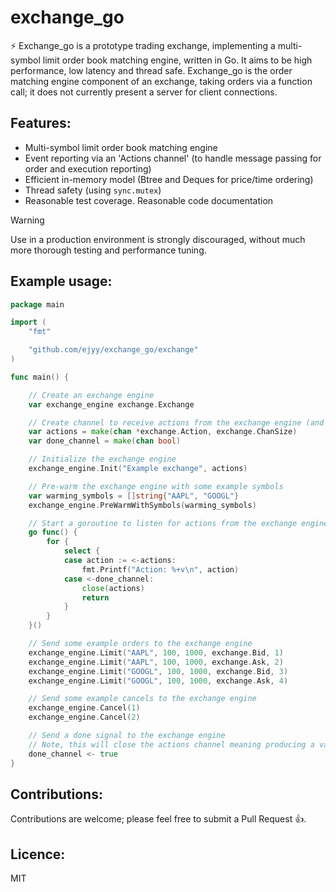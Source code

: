 # exchange_go
⚡ Exchange_go is a prototype trading exchange, implementing a multi-symbol limit order book matching engine, written in Go. It aims to be high performance, low latency and thread safe. Exchange_go is the order matching engine component of an exchange, taking orders via a function call; it does not currently present a server for client connections.

## Features:
- Multi-symbol limit order book matching engine
- Event reporting via an 'Actions channel' (to handle message passing for order and execution reporting)
- Efficient in-memory model (Btree and Deques for price/time ordering)
- Thread safety (using `sync.mutex`)
- Reasonable test coverage. Reasonable code documentation

> [!WARNING]
> Use in a production environment is strongly discouraged, without much more thorough testing and performance tuning.

## Example usage:
```go
package main

import (
	"fmt"

	"github.com/ejyy/exchange_go/exchange"
)

func main() {

	// Create an exchange engine
	var exchange_engine exchange.Exchange

	// Create channel to receive actions from the exchange engine (and a done channel)
	var actions = make(chan *exchange.Action, exchange.ChanSize)
	var done_channel = make(chan bool)

	// Initialize the exchange engine
	exchange_engine.Init("Example exchange", actions)

	// Pre-warm the exchange engine with some example symbols
	var warming_symbols = []string{"AAPL", "GOOGL"}
	exchange_engine.PreWarmWithSymbols(warming_symbols)

	// Start a goroutine to listen for actions from the exchange engine
	go func() {
		for {
			select {
			case action := <-actions:
				fmt.Printf("Action: %+v\n", action)
			case <-done_channel:
				close(actions)
				return
			}
		}
	}()

	// Send some example orders to the exchange engine
	exchange_engine.Limit("AAPL", 100, 1000, exchange.Bid, 1)
	exchange_engine.Limit("AAPL", 100, 1000, exchange.Ask, 2)
	exchange_engine.Limit("GOOGL", 100, 1000, exchange.Bid, 3)
	exchange_engine.Limit("GOOGL", 100, 1000, exchange.Ask, 4)

	// Send some example cancels to the exchange engine
	exchange_engine.Cancel(1)
	exchange_engine.Cancel(2)

	// Send a done signal to the exchange engine
	// Note, this will close the actions channel meaning producing a variable number of returned messages
	done_channel <- true
}
```

## Contributions:
Contributions are welcome; please feel free to submit a Pull Request 👍.

## Licence:
MIT
